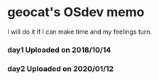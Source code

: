 # geocat's OSdev memo
I will do it if I can make time and my feelings turn.
### day1 Uploaded on 2018/10/14
### day2 Uploaded on 2020/01/12
